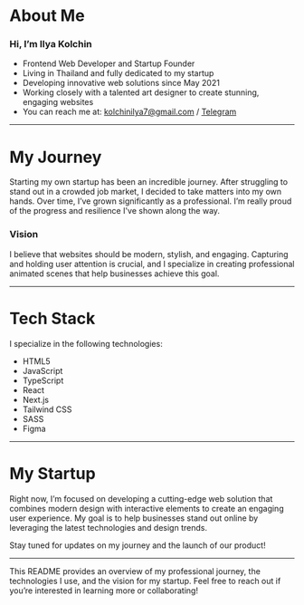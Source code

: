 # About Me

### Hi, I’m Ilya Kolchin

- Frontend Web Developer and Startup Founder
- Living in Thailand and fully dedicated to my startup
- Developing innovative web solutions since May 2021
- Working closely with a talented art designer to create stunning, engaging websites
- You can reach me at: [kolchinilya7@gmail.com](mailto:kolchinilya7@gmail.com) / [Telegram](https://t.me/ikolchin)

---

# My Journey

Starting my own startup has been an incredible journey. After struggling to stand out in a crowded job market, I decided to take matters into my own hands. Over time, I’ve grown significantly as a professional. I’m really proud of the progress and resilience I've shown along the way.

### Vision

I believe that websites should be modern, stylish, and engaging. Capturing and holding user attention is crucial, and I specialize in creating professional animated scenes that help businesses achieve this goal.

---

# Tech Stack

I specialize in the following technologies:

- HTML5
- JavaScript
- TypeScript
- React
- Next.js
- Tailwind CSS
- SASS
- Figma

---

# My Startup

Right now, I’m focused on developing a cutting-edge web solution that combines modern design with interactive elements to create an engaging user experience. My goal is to help businesses stand out online by leveraging the latest technologies and design trends.

Stay tuned for updates on my journey and the launch of our product!

---

This README provides an overview of my professional journey, the technologies I use, and the vision for my startup. Feel free to reach out if you’re interested in learning more or collaborating!
